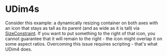 # UDim4s
Consider this example: a dynamically resizing container on both axes with an icon that stays as tall as its parent (and as wide as it is tall) via [SizeConstraint](http://wiki.roblox.com/index.php?title=API:Class/GuiObject/SizeConstraint). If you want to put something to the right of that icon, you cannot guarantee that it will remain to the right - the icon might overlap it on some aspect ratios. Overcoming this issue requires scripting - that's what UDim4 does.

